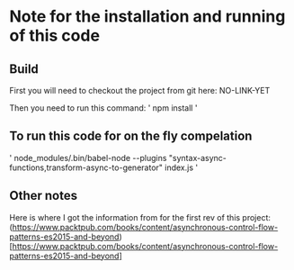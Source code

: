 # Note for the installation and running of this code

## Build
First you will need to checkout the project from git here:
NO-LINK-YET

Then you need to run this command:
'
npm install
'

## To run this code for on the fly compelation
'
node_modules/.bin/babel-node --plugins "syntax-async-functions,transform-async-to-generator" index.js
'

## Other notes
Here is where I got the information from for the first rev of this project:
(https://www.packtpub.com/books/content/asynchronous-control-flow-patterns-es2015-and-beyond)[https://www.packtpub.com/books/content/asynchronous-control-flow-patterns-es2015-and-beyond]

